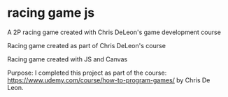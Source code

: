 # racing game js

A 2P racing game created with Chris DeLeon's game development course

Racing game created as part of Chris DeLeon's course

Racing game created with JS and Canvas

Purpose: I completed this project as part of the course: https://www.udemy.com/course/how-to-program-games/ by Chris De Leon.
